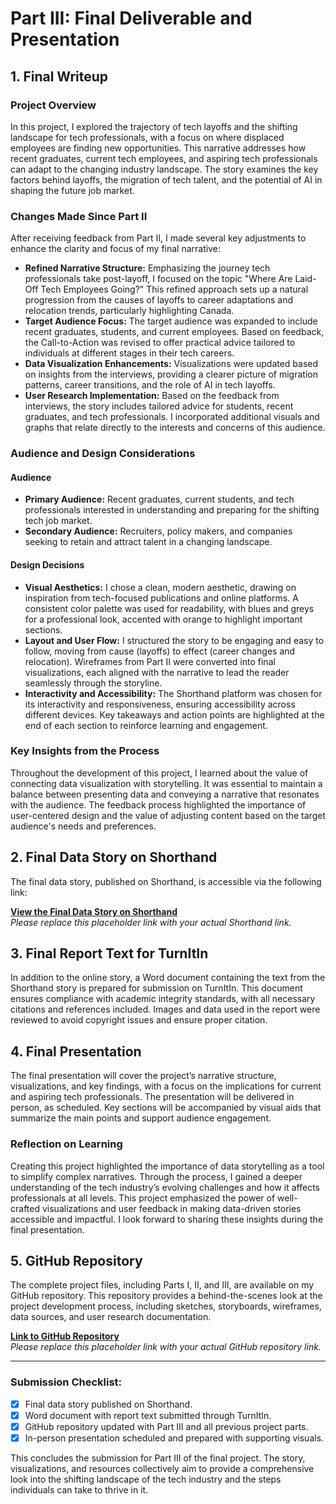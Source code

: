 # Part III: Final Deliverable and Presentation

## 1. Final Writeup

### Project Overview

In this project, I explored the trajectory of tech layoffs and the shifting landscape for tech professionals, with a focus on where displaced employees are finding new opportunities. This narrative addresses how recent graduates, current tech employees, and aspiring tech professionals can adapt to the changing industry landscape. The story examines the key factors behind layoffs, the migration of tech talent, and the potential of AI in shaping the future job market.

### Changes Made Since Part II

After receiving feedback from Part II, I made several key adjustments to enhance the clarity and focus of my final narrative:
- **Refined Narrative Structure:** Emphasizing the journey tech professionals take post-layoff, I focused on the topic "Where Are Laid-Off Tech Employees Going?" This refined approach sets up a natural progression from the causes of layoffs to career adaptations and relocation trends, particularly highlighting Canada.
- **Target Audience Focus:** The target audience was expanded to include recent graduates, students, and current employees. Based on feedback, the Call-to-Action was revised to offer practical advice tailored to individuals at different stages in their tech careers.
- **Data Visualization Enhancements:** Visualizations were updated based on insights from the interviews, providing a clearer picture of migration patterns, career transitions, and the role of AI in tech layoffs.
- **User Research Implementation:** Based on the feedback from interviews, the story includes tailored advice for students, recent graduates, and tech professionals. I incorporated additional visuals and graphs that relate directly to the interests and concerns of this audience.

### Audience and Design Considerations

#### Audience
- **Primary Audience:** Recent graduates, current students, and tech professionals interested in understanding and preparing for the shifting tech job market.
- **Secondary Audience:** Recruiters, policy makers, and companies seeking to retain and attract talent in a changing landscape.

#### Design Decisions
- **Visual Aesthetics:** I chose a clean, modern aesthetic, drawing on inspiration from tech-focused publications and online platforms. A consistent color palette was used for readability, with blues and greys for a professional look, accented with orange to highlight important sections.
- **Layout and User Flow:** I structured the story to be engaging and easy to follow, moving from cause (layoffs) to effect (career changes and relocation). Wireframes from Part II were converted into final visualizations, each aligned with the narrative to lead the reader seamlessly through the storyline.
- **Interactivity and Accessibility:** The Shorthand platform was chosen for its interactivity and responsiveness, ensuring accessibility across different devices. Key takeaways and action points are highlighted at the end of each section to reinforce learning and engagement.

### Key Insights from the Process

Throughout the development of this project, I learned about the value of connecting data visualization with storytelling. It was essential to maintain a balance between presenting data and conveying a narrative that resonates with the audience. The feedback process highlighted the importance of user-centered design and the value of adjusting content based on the target audience's needs and preferences.

## 2. Final Data Story on Shorthand

The final data story, published on Shorthand, is accessible via the following link:

[**View the Final Data Story on Shorthand**](#)  
*Please replace this placeholder link with your actual Shorthand link.*

## 3. Final Report Text for TurnItIn

In addition to the online story, a Word document containing the text from the Shorthand story is prepared for submission on TurnItIn. This document ensures compliance with academic integrity standards, with all necessary citations and references included. Images and data used in the report were reviewed to avoid copyright issues and ensure proper citation.

## 4. Final Presentation

The final presentation will cover the project’s narrative structure, visualizations, and key findings, with a focus on the implications for current and aspiring tech professionals. The presentation will be delivered in person, as scheduled. Key sections will be accompanied by visual aids that summarize the main points and support audience engagement.

### Reflection on Learning

Creating this project highlighted the importance of data storytelling as a tool to simplify complex narratives. Through the process, I gained a deeper understanding of the tech industry’s evolving challenges and how it affects professionals at all levels. This project emphasized the power of well-crafted visualizations and user feedback in making data-driven stories accessible and impactful. I look forward to sharing these insights during the final presentation.

## 5. GitHub Repository

The complete project files, including Parts I, II, and III, are available on my GitHub repository. This repository provides a behind-the-scenes look at the project development process, including sketches, storyboards, wireframes, data sources, and user research documentation.

[**Link to GitHub Repository**](#)  
*Please replace this placeholder link with your actual GitHub repository link.*

---

### Submission Checklist:
- [x] Final data story published on Shorthand.
- [x] Word document with report text submitted through TurnItIn.
- [x] GitHub repository updated with Part III and all previous project parts.
- [x] In-person presentation scheduled and prepared with supporting visuals.

This concludes the submission for Part III of the final project. The story, visualizations, and resources collectively aim to provide a comprehensive look into the shifting landscape of the tech industry and the steps individuals can take to thrive in it.
